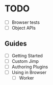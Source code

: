 # TODO

- [ ] Browser tests
- [ ] Object APIs

## Guides

- [ ] Getting Started
- [ ] Custom Jimp
- [ ] Authoring Plugins
- [ ] Using in Browser
  - [ ] Worker
